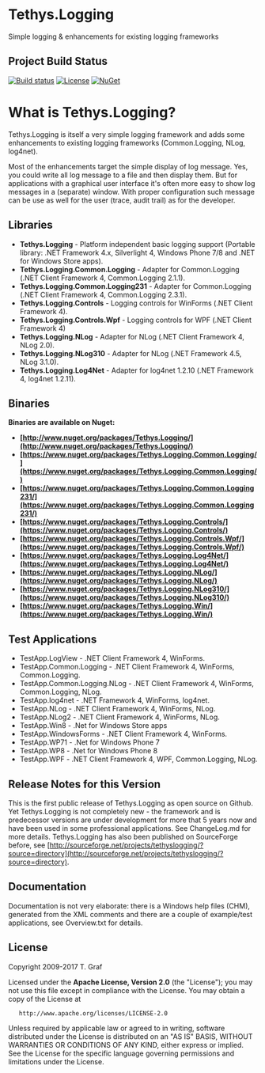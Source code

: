 Tethys.Logging
==============

Simple logging &amp; enhancements for existing logging frameworks

## Project Build Status ##
[![Build status](https://ci.appveyor.com/api/projects/status/wwv7i34nlv8h4g4i?svg=true)](https://ci.appveyor.com/project/tngraf/tethys-logging)
[![License](https://img.shields.io/badge/license-Apache--2.0-blue.svg)](http://www.apache.org/licenses/LICENSE-2.0)
[![NuGet](https://img.shields.io/badge/nuget%20package-v1.2.0-blue.svg)](https://www.nuget.org/packages/Tethys.Logging/)

# What is Tethys.Logging? #

Tethys.Logging is itself a very simple logging framework and adds some enhancements to existing logging frameworks (Common.Logging, NLog, log4net).

Most of the enhancements target the simple display of log message. Yes, you could write all log message to a file and then display them. But for applications with a graphical user interface it's often more easy to show log messages in a (separate) window. With proper configuration such message can be use as well for the user (trace, audit trail) as for the developer. 

## Libraries ##
* **Tethys.Logging** - Platform independent basic logging support (Portable library: .NET Framework 4.x, Silverlight 4, Windows Phone 7/8 and .NET for Windows 	Store apps).
* **Tethys.Logging.Common.Logging** - Adapter for Common.Logging (.NET Client Framework 4, Common.Logging 2.1.1).
* **Tethys.Logging.Common.Logging231** - Adapter for 	Common.Logging (.NET Client Framework 4, Common.Logging 2.3.1).
* **Tethys.Logging.Controls** - Logging controls for WinForms (.NET Client Framework 4).
* **Tethys.Logging.Controls.Wpf** - Logging controls for WPF (.NET Client Framework 4)
* **Tethys.Logging.NLog** - Adapter for NLog (.NET Client Framework 4, NLog 2.0).
* **Tethys.Logging.NLog310** - Adapter for NLog (.NET Framework 4.5, NLog 3.1.0).
* **Tethys.Logging.Log4Net** - Adapter for log4net 1.2.10 (.NET Framework 4, log4net 1.2.11).

## Binaries ##

**Binaries are available on Nuget:**

* **[http://www.nuget.org/packages/Tethys.Logging/](http://www.nuget.org/packages/Tethys.Logging/)**
* **[https://www.nuget.org/packages/Tethys.Logging.Common.Logging/](https://www.nuget.org/packages/Tethys.Logging.Common.Logging/)**
* **[https://www.nuget.org/packages/Tethys.Logging.Common.Logging231/](https://www.nuget.org/packages/Tethys.Logging.Common.Logging231/)**
* **[https://www.nuget.org/packages/Tethys.Logging.Controls/](https://www.nuget.org/packages/Tethys.Logging.Controls/)**
* **[https://www.nuget.org/packages/Tethys.Logging.Controls.Wpf/](https://www.nuget.org/packages/Tethys.Logging.Controls.Wpf/)**
* **[https://www.nuget.org/packages/Tethys.Logging.Log4Net/](https://www.nuget.org/packages/Tethys.Logging.Log4Net/)**
* **[https://www.nuget.org/packages/Tethys.Logging.NLog/](https://www.nuget.org/packages/Tethys.Logging.NLog/)**
* **[https://www.nuget.org/packages/Tethys.Logging.NLog310/](https://www.nuget.org/packages/Tethys.Logging.NLog310/)**
* **[https://www.nuget.org/packages/Tethys.Logging.Win/](https://www.nuget.org/packages/Tethys.Logging.Win/)**

## Test Applications ##
* TestApp.LogView - .NET Client Framework 4, WinForms. 
* TestApp.Common.Logging - .NET Client Framework 4, WinForms, Common.Logging. 
* TestApp.Common.Logging.NLog - .NET Client Framework 4, WinForms, Common.Logging, NLog.
* TestApp.log4net - .NET Framework 4, WinForms, log4net.
* TestApp.NLog - .NET Client Framework 4, WinForms, NLog.
* TestApp.NLog2 - .NET Client Framework 4, WinForms, NLog.
* TestApp.Win8 - .Net for Windows Store apps
* TestApp.WindowsForms - .NET Client Framework 4, WinForms.
* TestApp.WP71 - .Net for Windows Phone 7
* TestApp.WP8 - .Net for Windows Phone 8
* TestApp.WPF - .NET Client Framework 4, WPF, Common.Logging, NLog.

Release Notes for this Version
------------------------------
This is the first public release of Tethys.Logging as open source on Github. 
Yet Tethys.Logging is not completely new - the framework and is predecessor versions are under development for more that 5 years now and have been used in some professional applications. 
See ChangeLog.md for more details.
Tethys.Logging has also been published on SourceForge before, see [http://sourceforge.net/projects/tethyslogging/?source=directory](http://sourceforge.net/projects/tethyslogging/?source=directory).

Documentation
-------------
Documentation is not very elaborate: there is a Windows help files (CHM), 
generated from the XML comments and there are a couple of example/test 
applications, see Overview.txt for details.

License
-------
Copyright 2009-2017 T. Graf

Licensed under the **Apache License, Version 2.0** (the "License");
you may not use this file except in compliance with the License.
You may obtain a copy of the License at

       http://www.apache.org/licenses/LICENSE-2.0

Unless required by applicable law or agreed to in writing, software distributed under the License is distributed on an "AS IS" BASIS, WITHOUT WARRANTIES OR CONDITIONS OF ANY KIND, either express or implied.
See the License for the specific language governing permissions and limitations under the License.
